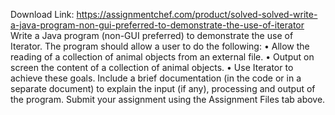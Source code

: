 Download Link: https://assignmentchef.com/product/solved-solved-write-a-java-program-non-gui-preferred-to-demonstrate-the-use-of-iterator
<br>
Write a Java program (non-GUI preferred) to demonstrate the use of Iterator. The program should allow a user to do the following: • Allow the reading of a collection of animal objects from an external file. • Output on screen the content of a collection of animal objects. • Use Iterator to achieve these goals. Include a brief documentation (in the code or in a separate document) to explain the input (if any), processing and output of the program. Submit your assignment using the Assignment Files tab above.